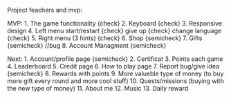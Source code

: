 Project feachers and mvp:

MVP:
    1. The game functionality {check}
    2. Keyboard {check}
    3. Responsive design
    4. Left menu 
        start/restart {check}
        give up {check}
        change language {check}
    5. Right menu (3 hints) {check}
    6. Shop {semicheck}
    7. Gifts {semicheck} //bug
    8. Account Managment {semicheck}

Next:
    1. Account/profile page {semicheck}
    2. Certificat
    3. Points each game
    4. Leaderboard
    5. Credit page
    6. How to play page
    7. Report bug/give idea {semicheck}
    8. Rewards with points
    9. More valueble type of money (to buy more gift every round and more cool stuff)
    10. Quests/missions (buying with the new type of money)
    11. About me
    12. Music
    13. Daily reward